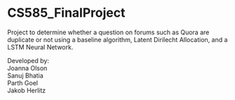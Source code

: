 # CS585_FinalProject
Project to determine whether a question on forums such as Quora are duplicate or not using a baseline algorithm, Latent Dirilecht Allocation, and a LSTM Neural Network.

Developed by:\
Joanna Olson\
Sanuj Bhatia\
Parth Goel\
Jakob Herlitz
